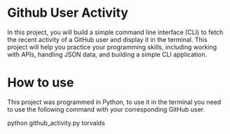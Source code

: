 # Github User Activity

In this project, you will build a simple command line interface (CLI) to fetch the recent activity of a GitHub user and display it in the terminal. This project will help you practice your programming skills, including working with APIs, handling JSON data, and building a simple CLI application.

# How to use
This project was programmed in Python, to use it in the terminal you need to use the following command with your corresponding GitHub user.

python github_activity.py torvalds

